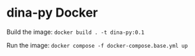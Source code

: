 # dina-py Docker

Build the image: `docker build . -t dina-py:0.1`

Run the image: `docker compose -f docker-compose.base.yml up`

